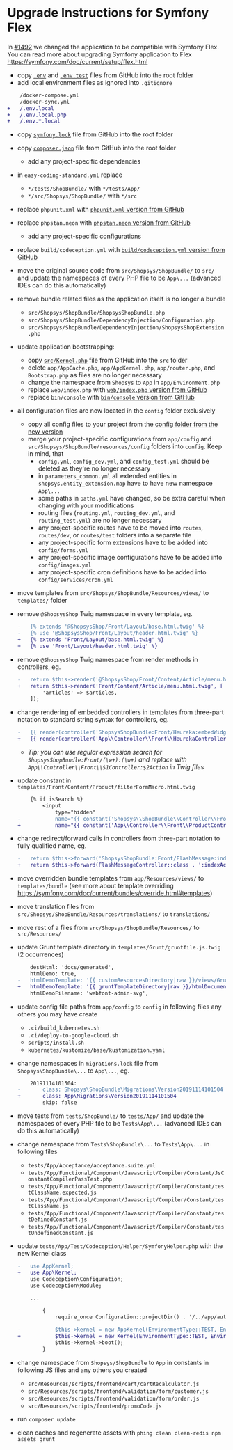 # Upgrade Instructions for Symfony Flex

In [#1492](https://github.com/shopsys/shopsys/pull/1492) we changed the application to be compatible with Symfony Flex.
You can read more about upgrading Symfony application to Flex <https://symfony.com/doc/current/setup/flex.html>

- copy [`.env`](https://github.com/shopsys/project-base/blob/9.0/.env) and [`.env.test`](https://github.com/shopsys/project-base/blob/9.0/.env.test) files from GitHub into the root folder
- add local environment files as ignored into `.gitignore`
```diff
    /docker-compose.yml
    /docker-sync.yml
+   /.env.local
+   /.env.local.php
+   /.env.*.local
```
- copy [`symfony.lock`](https://github.com/shopsys/project-base/blob/9.0/symfony.lock) file from GitHub into the root folder
- copy [`composer.json`](https://github.com/shopsys/project-base/blob/9.0/composer.json) file from GitHub into the root folder
    - add any project-specific dependencies
- in `easy-coding-standard.yml` replace
    - `*/tests/ShopBundle/` with `*/tests/App/`
    - `*/src/Shopsys/ShopBundle/` with `*/src`
- replace `phpunit.xml` with [`phpunit.xml` version from GitHub](https://github.com/shopsys/project-base/blob/9.0/phpunit.xml)
- replace `phpstan.neon` with [`phpstan.neon` version from GitHub](https://github.com/shopsys/project-base/blob/9.0/phpstan.neon)
    - add any project-specific configurations
- replace `build/codeception.yml` with [`build/codeception.yml` version from GitHub](https://github.com/shopsys/project-base/blob/9.0/build/codeception.yml)

- move the original source code from `src/Shopsys/ShopBundle/` to `src/` and update the namespaces of every PHP file to be `App\...` (advanced IDEs can do this automatically)
- remove bundle related files as the application itself is no longer a bundle
    - `src/Shopsys/ShopBundle/ShopsysShopBundle.php`
    - `src/Shopsys/ShopBundle/DependencyInjection/Configuration.php`
    - `src/Shopsys/ShopBundle/DependencyInjection/ShopsysShopExtension.php`
- update application bootstrapping:
    - copy [`src/Kernel.php`](https://github.com/shopsys/project-base/blob/9.0/src/Kernel.php) file from GitHub into the `src` folder
    - delete `app/AppCache.php`, `app/AppKernel.php`, `app/router.php`, and `Bootstrap.php` as files are no longer necessary
    - change the namespace from `Shopsys` to `App` in `app/Environment.php`
    - replace `web/index.php` with [`web/index.php` version from GitHub](https://github.com/shopsys/project-base/blob/9.0/web/index.php)
    - replace `bin/console` with [`bin/console` version from GitHub](https://github.com/shopsys/project-base/blob/9.0/bin/console)

- all configuration files are now located in the `config` folder exclusively
    - copy all config files to your project from the [config folder from the new version](https://github.com/shopsys/project-base/tree/9.0/config)
    - merge your project-specific configurations from `app/config` and `src/Shopsys/ShopBundle/resources/config` folders into `config`. Keep in mind, that
        - `config.yml`, `config_dev.yml`, and `config_test.yml` should be deleted as they're no longer necessary
        - in `parameters_common.yml` all extended entities in `shopsys.entity_extension.map` have to have new namespace `App\...`
        - some paths in `paths.yml` have changed, so be extra careful when changing with your modifications
        - routing files (`routing.yml`, `routing_dev.yml`, and `routing_test.yml`) are no longer necessary
        - any project-specific routes have to be moved into `routes`, `routes/dev`, or `routes/test` folders into a separate file
        - any project-specific form extensions have to be added into `config/forms.yml`
        - any project-specific image configurations have to be added into `config/images.yml`
        - any project-specific cron definitions have to be added into `config/services/cron.yml`

- move templates from `src/Shopsys/ShopBundle/Resources/views/` to `templates/` folder
- remove `@ShopsysShop` Twig namespace in every template, eg.
    ```diff
    -   {% extends '@ShopsysShop/Front/Layout/base.html.twig' %}
    -   {% use '@ShopsysShop/Front/Layout/header.html.twig' %}
    +   {% extends 'Front/Layout/base.html.twig' %}
    +   {% use 'Front/Layout/header.html.twig' %}
    ```
- remove `@ShopsysShop` Twig namespace from render methods in controllers, eg.
    ```diff
    -   return $this->render('@ShopsysShop/Front/Content/Article/menu.html.twig', [
    +   return $this->render('Front/Content/Article/menu.html.twig', [
            'articles' => $articles,
        ]);
    ```
- change rendering of embedded controllers in templates from three-part notation to standard string syntax for controllers, eg.
    ```diff
    -   {{ render(controller('ShopsysShopBundle:Front/Heureka:embedWidget')) }}
    +   {{ render(controller('App\\Controller\\Front\\HeurekaController:embedWidgetAction')) }}
    ```
    - _Tip: you can use regular expression search for `ShopsysShopBundle:Front/(\w+):(\w+)` and replace with `App\\Controller\\Front\\$1Controller:$2Action` in Twig files_
- update constant in `templates/Front/Content/Product/filterFormMacro.html.twig`
    ```diff
        {% if isSearch %}
            <input
                type="hidden"
    -           name="{{ constant('Shopsys\\ShopBundle\\Controller\\Front\\ProductController::SEARCH_TEXT_PARAMETER') }}"
    +           name="{{ constant('App\\Controller\\Front\\ProductController::SEARCH_TEXT_PARAMETER') }}"
    ```

- change redirect/forward calls in controllers from three-part notation to fully qualified name, eg.
    ```diff
    -   return $this->forward('ShopsysShopBundle:Front/FlashMessage:index');
    +   return $this->forward(FlashMessageController::class . ':indexAction');
    ```
- move overridden bundle templates from `app/Resources/views/` to `templates/bundle` (see more about template overriding <https://symfony.com/doc/current/bundles/override.html#templates>)

- move translation files from `src/Shopsys/ShopBundle/Resources/translations/` to `translations/`

- move rest of a files from `src/Shopsys/ShopBundle/Resources/` to `src/Resources/`

- update Grunt template directory in `templates/Grunt/gruntfile.js.twig` (2 occurrences)
    ```diff
        destHtml: 'docs/generated',
        htmlDemo: true,
    -   htmlDemoTemplate: '{{ customResourcesDirectory|raw }}/views/Grunt/htmlDocumentTemplate.html',
    +   htmlDemoTemplate: '{{ gruntTemplateDirectory|raw }}/htmlDocumentTemplate.html',
        htmlDemoFilename: 'webfont-admin-svg',
    ```

- update config file paths from `app/config` to `config` in following files any others you may have create
    - `.ci/build_kubernetes.sh`
    - `.ci/deploy-to-google-cloud.sh`
    - `scripts/install.sh`
    - `kubernetes/kustomize/base/kustomization.yaml`

- change namespaces in `migrations.lock` file from `Shopsys\ShopBundle\...` to `App\...`, eg.
    ```diff
        20191114101504:
    -       class: Shopsys\ShopBundle\Migrations\Version20191114101504
    +       class: App\Migrations\Version20191114101504
            skip: false
    ```


- move tests from `tests/ShopBundle/` to `tests/App/` and update the namespaces of every PHP file to be `Tests\App\...` (advanced IDEs can do this automatically)
- change namespace from `Tests\ShopBundle\...` to `Tests\App\...` in following files
    - `tests/App/Acceptance/acceptance.suite.yml`
    - `tests/App/Functional/Component/Javascript/Compiler/Constant/JsConstantCompilerPassTest.php`
    - `tests/App/Functional/Component/Javascript/Compiler/Constant/testClassName.expected.js`
    - `tests/App/Functional/Component/Javascript/Compiler/Constant/testClassName.js`
    - `tests/App/Functional/Component/Javascript/Compiler/Constant/testDefinedConstant.js`
    - `tests/App/Functional/Component/Javascript/Compiler/Constant/testUndefinedConstant.js`
- update `tests/App/Test/Codeception/Helper/SymfonyHelper.php` with the new Kernel class
    ```diff
    -   use AppKernel;
    +   use App\Kernel;
        use Codeception\Configuration;
        use Codeception\Module;

        ...

            {
                require_once Configuration::projectDir() . '/../app/autoload.php';

    -           $this->kernel = new AppKernel(EnvironmentType::TEST, EnvironmentType::isDebug(EnvironmentType::TEST));
    +           $this->kernel = new Kernel(EnvironmentType::TEST, EnvironmentType::isDebug(EnvironmentType::TEST));
                $this->kernel->boot();
            }
    ```

- change namespace from `Shopsys/ShopBundle` to `App` in constants in following JS files and any others you created
    - `src/Resources/scripts/frontend/cart/cartRecalculator.js`
    - `src/Resources/scripts/frontend/validation/form/customer.js`
    - `src/Resources/scripts/frontend/validation/form/order.js`
    - `src/Resources/scripts/frontend/promoCode.js`

- run `composer update`
- clean caches and regenerate assets with `phing clean clean-redis npm assets grunt`
